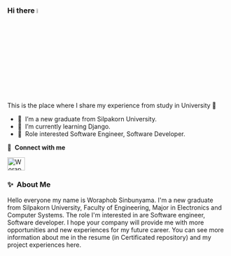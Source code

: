 ﻿### Hi there <img src="https://media.giphy.com/media/hvRJCLFzcasrR4ia7z/giphy.gif" width="5%"></a>
This is the place where I share my experience from study in University :rofl:

- 🔭 &nbsp;I’m a new graduate from Silpakorn University. 
- 🌱 &nbsp;I’m currently learning Django.
- 💬 &nbsp;Role interested Software Engineer, Software Developer.

🔗 &nbsp;**Connect with me**
<p align="left">
<a href="https://www.instagram.com/_.para.dox_/" target="blank"><img align="center" src="https://raw.githubusercontent.com/rahuldkjain/github-profile-readme-generator/master/src/images/icons/Social/instagram.svg" alt="WoraphobSin" height="30" width="40" /></a>

### ✨&nbsp; About Me

Hello everyone my name is Woraphob Sinbunyama. I'm a new graduate from Silpakorn University, Faculty of Engineering, Major in Electronics and Computer Systems. The role I'm interested in are Software engineer, Software developer. I hope your company will provide me with more opportunities and new experiences for my future career. You can see more information about me in the resume (in Certificated repository) and my project experiences here.

